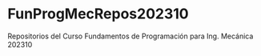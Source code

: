 # FunProgMecRepos202310
 Repositorios del Curso Fundamentos de Programación para Ing. Mecánica 202310
